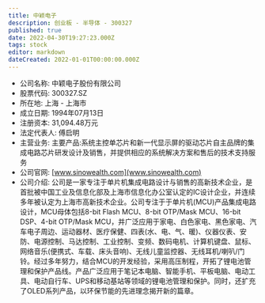 ```yaml
---
title: 中颖电子
description: 创业板 - 半导体 - 300327
published: true
date: 2022-04-30T19:27:23.000Z
tags: stock
editor: markdown
dateCreated: 2022-01-01T00:00:00.000Z
---
```


- 公司名称: 中颖电子股份有限公司
- 股票代码: 300327.SZ
- 所在地: 上海 - 上海市
- 成立日期: 1994年07月13日
- 注册资本: 31,094.48万元
- 法定代表人: 傅启明
- 主营业务: 主要产品:系统主控单芯片和新一代显示屏的驱动芯片自主品牌的集成电路芯片研发设计及销售，并提供相应的系统解决方案和售后的技术支持服务
- 公司官网: [www.sinowealth.com](www.sinowealth.com)
- 公司介绍: 公司是一家专注于单片机集成电路设计与销售的高新技术企业，是首批被中国工业及信息化部及上海市信息化办公室认定的IC设计企业，并连续多年被认定为上海市高新技术企业。公司专注于于单片机(MCU)产品集成电路设计，MCU母体包括8-bit Flash MCU、8-bit OTP/Mask MCU、16-bit DSP、4-bit OTP/Mask MCU，并广泛应用于家电、白色家电、黑色家电、汽车电子周边、运动器材、医疗保健、四表(水、电、气、暖)、仪器仪表、安防、电源控制、马达控制、工业控制、变频、数码电机、计算机键盘、鼠标、网络音乐(便携式、车载、床头音响)、无线儿童监控器、无线耳机/喇叭/门铃。经过多年努力，结合MCU的开发经验，采用高压制程，开拓了锂电池管理和保护产品线。产品广泛应用于笔记本电脑、智能手机、平板电脑、电动工具、电动自行车、UPS和移动基站等领域的锂电池管理和保护。同时，还扩充了OLED系列产品，以环保节能的先进理念揭开新的篇章。


